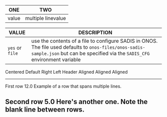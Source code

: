 | ONE | TWO |
| --- | --- |
| value | multiple linevalue |


| VALUE  | DESCRIPTION |
| ------ | ----------  |
| `yes` or `file`  | use the contents of a file to configure SADIS in ONOS. The file used defaults to `onos-files/onos-sadis-sample.json` but can be specified via the `SADIS_CFG` environment variable |


 Centered   Default           Right Left
  Header    Aligned         Aligned Aligned
----------- ------- --------------- -------------------------
   First    row                12.0 Example of a row that
                                    spans multiple lines.

  Second    row                 5.0 Here's another one. Note
                                    the blank line between
                                    rows.
-------------------------------------------------------------

